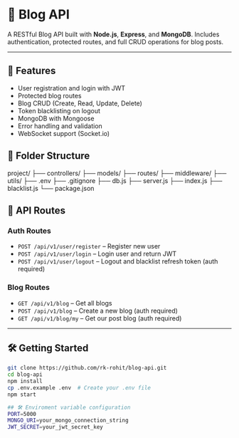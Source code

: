 # 📝 Blog API

A RESTful Blog API built with **Node.js**, **Express**, and **MongoDB**. Includes authentication, protected routes, and full CRUD operations for blog posts.

---

## 🚀 Features

- User registration and login with JWT
- Protected blog routes
- Blog CRUD (Create, Read, Update, Delete)
- Token blacklisting on logout
- MongoDB with Mongoose
- Error handling and validation
- WebSocket support (Socket.io)


## 📁 Folder Structure

project/
├── controllers/
├── models/
├── routes/
├── middleware/
├── utils/
├── .env
├── .gitignore
├── db.js
├── server.js
├── index.js
├── blacklist.js
└── package.json


## 🔐 API Routes

### Auth Routes

- `POST /api/v1/user/register` – Register new user  
- `POST /api/v1/user/login` – Login user and return JWT  
- `POST /api/v1/user/logout` – Logout and blacklist refresh token (auth required)  

### Blog Routes

- `GET /api/v1/blog` – Get all blogs  
- `POST /api/v1/blog` – Create a new blog (auth required)  
- `GET /api/v1/blog/my` – Get our post blog (auth required)  

---

## 🛠️ Getting Started

```bash
git clone https://github.com/rk-rohit/blog-api.git
cd blog-api
npm install
cp .env.example .env  # Create your .env file
npm start

## 🛠️ Enviroment variable configuration
PORT=5000
MONGO_URI=your_mongo_connection_string
JWT_SECRET=your_jwt_secret_key


